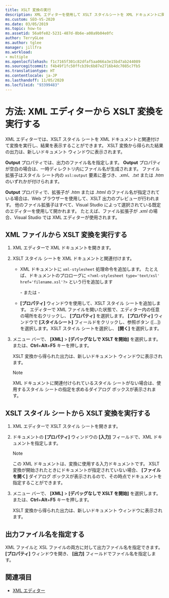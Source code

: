 ```yaml
---
title: XSLT 変換の実行
description: XML エディターを使用して XSLT スタイルシートを XML ドキュメントに関連付け、XSLT 変換を実行し、出力を表示する方法について説明します。
ms.custom: SEO-VS-2020
ms.date: 03/05/2019
ms.topic: how-to
ms.assetid: 56a0fe82-5231-487d-8b6e-a08a9b04e0fc
author: TerryGLee
ms.author: tglee
manager: jillfra
ms.workload:
- multiple
ms.openlocfilehash: f1c7165f301c82dfaf5aa066a3e15bd7ab244089
ms.sourcegitcommit: f4b49f1fc50ffcb39c6b87e2716b4dc7085c7fb5
ms.translationtype: HT
ms.contentlocale: ja-JP
ms.lasthandoff: 11/05/2020
ms.locfileid: "93399483"
---
```

# <a name="how-to-execute-an-xslt-transformation-from-the-xml-editor"></a>方法: XML エディターから XSLT 変換を実行する

XML エディターでは、XSLT スタイル シートを XML ドキュメントと関連付けて変換を実行し、結果を表示することができます。 XSLT 変換から得られた結果の出力は、新しいドキュメント ウィンドウに表示されます。

**Output** プロパティでは、出力のファイル名を指定します。 **Output** プロパティが空白の場合は、一時ディレクトリ内にファイル名が生成されます。 ファイル拡張子はスタイル シート内の `xsl:output` 要素に基づき、.*xml*、.*txt* または .*htm* のいずれかが付けられます。

**Output** プロパティで、拡張子が .*htm* または .*html* のファイル名が指定されている場合は、Web ブラウザーを使用して、XSLT 出力のプレビューが行われます。 他のファイル拡張子はすべて、Visual Studio によって選択されている既定のエディターを使用して開かれます。 たとえば、ファイル拡張子が .*xml* の場合、Visual Studio では XML エディターが使用されます。

## <a name="execute-an-xslt-transformation-from-an-xml-file"></a>XML ファイルから XSLT 変換を実行する

1. XML エディターで XML ドキュメントを開きます。

2. XSLT スタイル シートを XML ドキュメントと関連付けます。

    - XML ドキュメントに `xml-stylesheet` 処理命令を追加します。 たとえば、ドキュメントのプロローグに `<?xml-stylesheet type='text/xsl' href='filename.xsl'?>` という行を追加します

       \- または -

    - **[プロパティ]** ウィンドウを使用して、XSLT スタイル シートを追加します。 エディターで XML ファイルを開いた状態で、エディター内の任意の場所を右クリックし、 **[プロパティ]** を選択します。 **[プロパティ]** ウィンドウで **[スタイルシート]** フィールドをクリックし、参照ボタン ([...]) を選択します。XSLT スタイル シートを選択し、 **[開く]** を選択します。

3. メニュー バーで、 **[XML]**  >  **[デバッグなしで XSLT を開始]** を選択します。 または、**Ctrl**+**Alt**+**F5** キーを押します。

   XSLT 変換から得られた出力は、新しいドキュメント ウィンドウに表示されます。

   > [!NOTE]
   > XML ドキュメントに関連付けられているスタイル シートがない場合は、使用するスタイル シートの指定を求めるダイアログ ボックスが表示されます。

## <a name="execute-an-xslt-transformation-from-an-xslt-style-sheet"></a>XSLT スタイル シートから XSLT 変換を実行する

1. XML エディターで XSLT スタイル シートを開きます。

2. ドキュメントの **[プロパティ]** ウィンドウの **[入力]** フィールドで、XML ドキュメントを指定します。

   > [!NOTE]
   > この XML ドキュメントは、変換に使用する入力ドキュメントです。 XSLT 変換が開始されたときにドキュメントが指定されていない場合、 **[ファイルを開く]** ダイアログ ボックスが表示されるので、その時点でドキュメントを指定することができます。

3. メニュー バーで、 **[XML]**  >  **[デバッグなしで XSLT を開始]** を選択します。 または、**Ctrl**+**Alt**+**F5** キーを押します。

   XSLT 変換から得られた出力は、新しいドキュメント ウィンドウに表示されます。

## <a name="specify-an-output-file-name"></a>出力ファイル名を指定する

XML ファイルと XSL ファイルの両方に対して出力ファイル名を指定できます。 **[プロパティ]** ウィンドウを開き、 **[出力]** フィールドでファイル名を指定します。

## <a name="see-also"></a>関連項目

- [XML エディター](../xml-tools/xml-editor.md)
